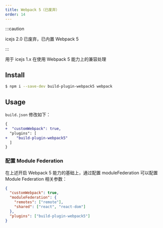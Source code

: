```yaml
---
title: Webpack 5（已废弃）
order: 14
---
```


:::caution

icejs 2.0 已废弃，已内置 Webpack 5

:::

用于 icejs 1.x 在使用 Webpack 5 能力上的兼容处理

## Install

```bash
$ npm i --save-dev build-plugin-webpack5 webpack
```

## Usage

`build.json` 修改如下：

```diff
{
+  "customWebpack": true,
  "plugins": [
+    "build-plugin-webpack5"
  ]
}
```

### 配置 Module Federation

在上述开启 Webpack 5 能力的基础上，通过配置 moduleFederation 可以配置 Module Federation 相关参数：

```json
{
  "customWebpack": true,
  "moduleFederation": {
    "remotes": ["remote"],
    "shared": ["react", "react-dom"]
  },
  "plugins": ["build-plugin-webpack5"]
}
```
